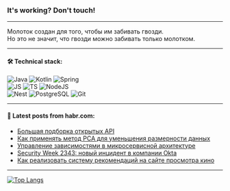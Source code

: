 ### It's working? Don't touch!

---
Молоток создан для того, чтобы им забивать гвозди. <br>
Но это не значит, что гвозди можно забивать только молотком.

---

#### 🛠️ Technical stack:

![Java](https://img.shields.io/badge/Java-informational?logo=Oracle&style=flat&logoColor=white&color=FF4500)
![Kotlin](https://img.shields.io/badge/Kotlin-informational?logo=Kotlin&style=flat&logoColor=white&color=774D97)
![Spring](https://img.shields.io/badge/SpringBoot-informational?logo=SpringBoot&style=flat&logoColor=white&color=6DB33F) <br>
![JS](https://img.shields.io/badge/JS-informational?logo=javaScript&style=flat&logoColor=black&color=F7Df1E)
![TS](https://img.shields.io/badge/TypeScript-informational?logo=typeScript&style=flat&logoColor=black&color=0667A8)
![NodeJS](https://img.shields.io/badge/NodeJS-informational?logo=node.js&style=flat&logoColor=white&color=70A760) <br>
![Nest](https://img.shields.io/badge/NestJS-informational?logo=NestJS&style=flat&logoColor=white&color=E0234E)
![PostgreSQL](https://img.shields.io/badge/PostgreSQL-informational?logo=PostgreSQL&style=flat&logoColor=white&color=DAA520)
![Git](https://img.shields.io/badge/Git-informational?logo=git&style=flat&logoColor=white&color=778899)

___

#### 💬 Latest posts from habr.com:

<!-- BLOG-POST-LIST:START -->
- [Большая подборка открытых API](https://habr.com/ru/articles/769384/?utm_source=habrahabr&utm_medium=rss&utm_campaign=769384)
- [Как применять метод PCA для уменьшения размерности данных](https://habr.com/ru/companies/otus/articles/769274/?utm_source=habrahabr&utm_medium=rss&utm_campaign=769274)
- [Управление зависимостями в микросервисной архитектуре](https://habr.com/ru/articles/769372/?utm_source=habrahabr&utm_medium=rss&utm_campaign=769372)
- [Security Week 2343: новый инцидент в компании Okta](https://habr.com/ru/companies/kaspersky/articles/769352/?utm_source=habrahabr&utm_medium=rss&utm_campaign=769352)
- [Как реализовать систему рекомендаций на сайте просмотра кино](https://habr.com/ru/companies/otus/articles/769026/?utm_source=habrahabr&utm_medium=rss&utm_campaign=769026)
<!-- BLOG-POST-LIST:END -->

---
[![Top Langs](https://github-readme-stats-git-master-advtsetting-gmailcom.vercel.app/api/top-langs/?username=zloylis&langs_count=10&hide_title=false&title_color=e6edf3&size_weight=0.5&count_weight=0.5&layout=compact&hide_border=true&theme=dracula)](https://github.com/zloylis)

<!-- ![GitHub stats](https://github-readme-stats-git-master-advtsetting-gmailcom.vercel.app/api?username=zloylis&show_icons=true&hide_border=true&theme=dracula&hide_title=true&include_all_commits=true&count_private=true&hide=contribs&hide_rank=true) -->
